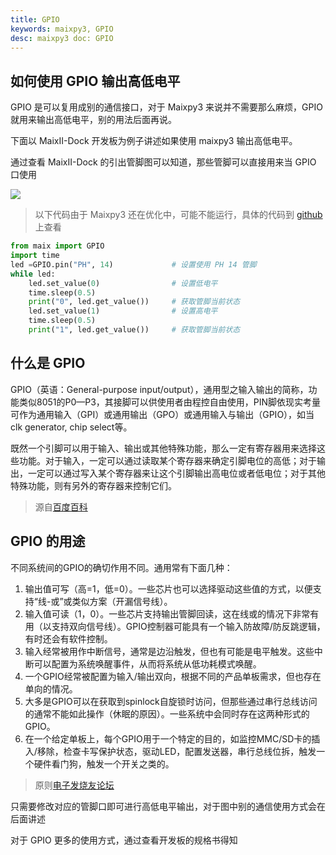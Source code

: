 ```yaml
---
title: GPIO
keywords: maixpy3, GPIO
desc: maixpy3 doc: GPIO
---
```


## 如何使用 GPIO 输出高低电平

GPIO 是可以复用成别的通信接口，对于 Maixpy3 来说并不需要那么麻烦，GPIO 就用来输出高低电平，别的用法后面再说。

下面以 MaixII-Dock 开发板为例子讲述如果使用 maixpy3 输出高低电平。

通过查看 MaixII-Dock 的引出管脚图可以知道，那些管脚可以直接用来当 GPIO 口使用

![](./../asserts/M2Dock_pin.png)

> 以下代码由于 Maixpy3 还在优化中，可能不能运行，具体的代码到 [github](https://github.com/sipeed/MaixPy3) 上查看

```python
from maix import GPIO
import time
led =GPIO.pin("PH", 14)             # 设置使用 PH 14 管脚
while led:
    led.set_value(0)                # 设置低电平
    time.sleep(0.5)
    print("0", led.get_value())     # 获取管脚当前状态
    led.set_value(1)                # 设置高电平
    time.sleep(0.5)
    print("1", led.get_value())     # 获取管脚当前状态

```

## 什么是 GPIO 
GPIO（英语：General-purpose input/output），通用型之输入输出的简称，功能类似8051的P0—P3，其接脚可以供使用者由程控自由使用，PIN脚依现实考量可作为通用输入（GPI）或通用输出（GPO）或通用输入与输出（GPIO），如当clk generator, chip select等。

既然一个引脚可以用于输入、输出或其他特殊功能，那么一定有寄存器用来选择这些功能。对于输入，一定可以通过读取某个寄存器来确定引脚电位的高低；对于输出，一定可以通过写入某个寄存器来让这个引脚输出高电位或者低电位；对于其他特殊功能，则有另外的寄存器来控制它们。
> 源自[百度百科](https://baike.baidu.com/item/gpio/4723219?fr=aladdin)

## GPIO 的用途

不同系统间的GPIO的确切作用不同。通用常有下面几种：

1. 输出值可写（高=1，低=0）。一些芯片也可以选择驱动这些值的方式，以便支持“线-或”或类似方案（开漏信号线）。
2. 输入值可读（1，0）。一些芯片支持输出管脚回读，这在线或的情况下非常有用（以支持双向信号线）。GPIO控制器可能具有一个输入防故障/防反跳逻辑，有时还会有软件控制。
3. 输入经常被用作中断信号，通常是边沿触发，但也有可能是电平触发。这些中断可以配置为系统唤醒事件，从而将系统从低功耗模式唤醒。
4. 一个GPIO经常被配置为输入/输出双向，根据不同的产品单板需求，但也存在单向的情况。
5. 大多是GPIO可以在获取到spinlock自旋锁时访问，但那些通过串行总线访问的通常不能如此操作（休眠的原因）。一些系统中会同时存在这两种形式的GPIO。
6. 在一个给定单板上，每个GPIO用于一个特定的目的，如监控MMC/SD卡的插入/移除，检查卡写保护状态，驱动LED，配置发送器，串行总线位拆，触发一个硬件看门狗，触发一个开关之类的。

> 原则[电子发烧友论坛](http://www.elecfans.com/emb/jiekou/20171206595752.html)



只需要修改对应的管脚口即可进行高低电平输出，对于图中别的通信使用方式会在后面讲述

对于 GPIO 更多的使用方式，通过查看开发板的规格书得知